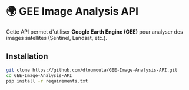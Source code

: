 # 🌍 GEE Image Analysis API

Cette API permet d'utiliser **Google Earth Engine (GEE)** pour analyser des images satellites (Sentinel, Landsat, etc.).

##  Installation

```bash
git clone https://github.com/dtoumoula/GEE-Image-Analysis-API.git
cd GEE-Image-Analysis-API
pip install -r requirements.txt
